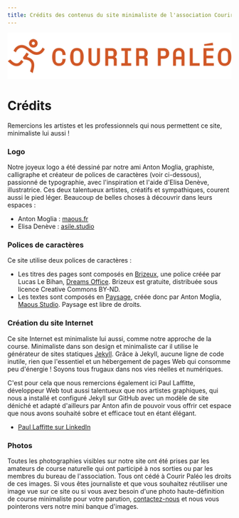 ```yaml
---
title: Crédits des contenus du site minimaliste de l'association Courir Paléo
---
```

![Courir Paleo](/assets/images/Logo-Courir-Paleo-long-blanc-1200px.png)
# Crédits
Remercions les artistes et les professionnels qui nous permettent ce site, minimaliste lui aussi&nbsp;!

### Logo
Notre joyeux logo a été dessiné par notre ami Anton Moglia, graphiste, calligraphe et créateur de polices de caractères (voir ci-dessous), passionné de typographie, avec l'inspiration et l'aide d'Elisa Denève, illustratrice. Ces deux talentueux artistes, créatifs et sympathiques, courent aussi le pied léger.
Beaucoup de belles choses à découvrir dans leurs espaces&nbsp;:
- Anton Moglia : [maous.fr](http://www.maous.fr)
- Elisa Denève : [asile.studio](http://asile.studio)

### Polices de caractères
Ce site utilise deux polices de caractères&nbsp;:
- Les titres des pages sont composés en [Brizeux](http://brizeux-typographie.fr), une police créée par Lucas Le Bihan, [Dreams Office](https://www.dreamsoffice.fr). Brizeux est gratuite, distribuée sous licence Creative Commons BY-ND.
- Les textes sont composés en [Paysage](http://tunera.xyz/fonts/paysage), créée donc par Anton Moglia, [Maous Studio](http://www.maous.fr). Paysage est libre de droits.

### Création du site Internet
Ce site Internet est minimaliste lui aussi, comme notre approche de la course. Minimaliste dans son design et minimaliste car il utilise le générateur de sites statiques [Jekyll](https://fr.wikipedia.org/wiki/Jekyll_(logiciel)). Grâce à Jekyll, aucune ligne de code inutile, rien que l'essentiel et un hébergement de pages Web qui consomme peu d'énergie&nbsp;! Soyons tous frugaux dans nos vies réelles et numériques.

C'est pour cela que nous remercions également ici Paul Laffitte, développeur Web tout aussi talentueux que nos artistes graphiques, qui nous a installé et configuré Jekyll sur GitHub avec un modèle de site déniché et adapté d'ailleurs par Anton afin de pouvoir vous offrir cet espace que nous avons souhaité sobre et efficace tout en étant élégant.
- [Paul Laffitte sur LinkedIn](https://fr.linkedin.com/in/paul-laffitte)

### Photos
Toutes les photographies visibles sur notre site ont été prises par les amateurs de course naturelle qui ont participé à nos sorties ou par les membres du bureau de l'association. Tous ont cédé à Courir&nbsp;Paléo les droits de ces images.
Si vous êtes journaliste et que vous souhaitez réutiliser une image vue sur ce site ou si vous avez besoin d'une photo haute-définition de course minimaliste pour votre parution, [contactez-nous](/contact) et nous vous pointerons vers notre mini banque d'images.



